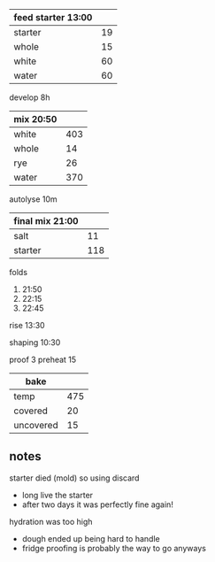 | feed starter 13:00 |  |
| ----------- |:----|
| starter     | 19 |
| whole       | 15 |
| white       | 60 |
| water       | 60 |

develop 8h

| mix 20:50  | |
| ----------- |:----|
| white       | 403 |
| whole       | 14  |
| rye         | 26  |
| water       | 370 |

autolyse 10m

| final mix 21:00 | |
| ----------- |:----|
| salt        | 11  |
| starter     | 118 |

folds
1. 21:50
2. 22:15
3. 22:45

rise 13:30

shaping 10:30

proof 3
preheat 15

| bake  | |
| ----------- |:----|
| temp        | 475 |
| covered     |  20 |
| uncovered   |  15 |


## notes
starter died (mold) so using discard
- long live the starter
- after two days it was perfectly fine again!

hydration was too high
- dough ended up being hard to handle
- fridge proofing is probably the way to go anyways
